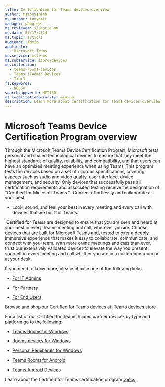 ```yaml
---
title: Certification for Teams devices overview
author: mstonysmith
ms.author: tonysmit
manager: pamgreen
ms.reviewer: slamprianou
ms.date: 07/17/2024
ms.topic: article
audience: Admin
appliesto: 
  - Microsoft Teams
ms.service: msteams
ms.subservice: itpro-devices
ms.collection: 
  - teams-rooms-devices
  - Teams_ITAdmin_Devices
  - Tier1
f1.keywords: 
  - NOCSH
search.appverid: MET150
ms.localizationpriority: medium
description: Learn more about certification for Teams devices overview.
---
```

# Microsoft Teams Device Certification Program overview

Through the Microsoft Teams Device Certification Program, Microsoft tests personal and shared technological devices to ensure that they meet the highest standards of quality, reliability, and compatibility, and that users can have an optimized meeting experience when using Teams. This program tests the devices based on a set of rigorous specifications, covering aspects such as audio and video quality, user interface, device management, and security. Only devices that successfully pass all certification requirements and associated testing receive the designation of “Certified for Microsoft Teams.”- Connect effortlessly and collaborate at your best.

- Look, sound, and feel your best in every meeting and every call with devices that are built for Teams.

 Certified for Teams are designed to ensure that you are seen and heard at your best in every Teams meeting and call, wherever you are. Choose devices that are built for Microsoft Teams and, tested to offer a deeply immersive experience that makes it easy to collaborate, communicate, and connect with your team. With more online meetings and calls than ever, trust our extensively validated devices to elevate the way you present yourself in every meeting and call whether you are in a conference room or at your desk.

If you need to know more, please choose one of the following links.

- [For IT Admins](/MicrosoftTeams/devices/certification-it-admins)

- [For Partners](/MicrosoftTeams/devices/certifcation-partners)

- [For End Users](/MicrosoftTeams/devices/certification-end-users)

Browse and shop our Certified for Teams devices at: [Teams devices store](https://www.microsoft.com/microsoft-teams/across-devices)

For a list of our Certified for Teams Rooms partner devices by type and platform go to the following:

- [Teams Rooms for Windows](/microsoftteams/rooms/certified-hardware?tabs=Windows)

- [Rooms devices for Windows](/microsoftteams/rooms/certified-hardware?tabs=Devices)

- [Personal Peripherals for Windows](/microsoftteams/devices/usb-devices)

- [Teams Rooms for Android](/microsoftteams/rooms/certified-hardware?tabs=Android)

- [Teams Android Devices](/microsoftteams/devices/teams-ip-phones)

Learn about the Certified for Teams certification program [specs](/SkypeForBusiness/certification/test-spec).

